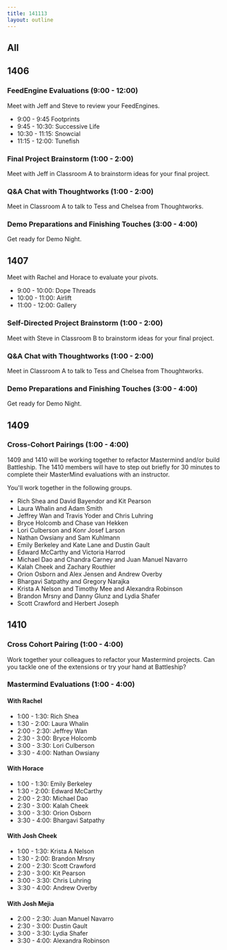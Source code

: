 ```yaml
---
title: 141113
layout: outline
---
```


## All

## 1406

### FeedEngine Evaluations (9:00 - 12:00)

Meet with Jeff and Steve to review your FeedEngines.

* 9:00 - 9:45 Footprints
* 9:45 - 10:30: Successive Life
* 10:30 - 11:15: Snowcial
* 11:15 - 12:00: Tunefish

### Final Project Brainstorm (1:00 - 2:00)

Meet with Jeff in Classroom A to brainstorm ideas for your final project.

### Q&A Chat with Thoughtworks (1:00 - 2:00)

Meet in Classroom A to talk to Tess and Chelsea from Thoughtworks.

### Demo Preparations and Finishing Touches (3:00 - 4:00)

Get ready for Demo Night.

## 1407

Meet with Rachel and Horace to evaluate your pivots.

* 9:00 - 10:00: Dope Threads
* 10:00 - 11:00: Airlift
* 11:00 - 12:00: Gallery

### Self-Directed Project Brainstorm (1:00 - 2:00)

Meet with Steve in Classroom B to brainstorm ideas for your final project.

### Q&A Chat with Thoughtworks (1:00 - 2:00)

Meet in Classroom A to talk to Tess and Chelsea from Thoughtworks.

### Demo Preparations and Finishing Touches (3:00 - 4:00)

Get ready for Demo Night.

## 1409

### Cross-Cohort Pairings (1:00 - 4:00)

1409 and 1410 will be working together to refactor Mastermind and/or build Battleship. The 1410 members will have to step out briefly for 30 minutes to complete their MasterMind evaluations with an instructor.

You'll work together in the following groups.

* Rich Shea and David Bayendor and Kit Pearson
* Laura Whalin and Adam Smith
* Jeffrey Wan and Travis Yoder and Chris Luhring
* Bryce Holcomb and Chase van Hekken
* Lori Culberson and Konr Josef Larson
* Nathan Owsiany and Sam Kuhlmann
* Emily Berkeley and Kate Lane and Dustin Gault
* Edward McCarthy and Victoria Harrod
* Michael Dao and Chandra Carney and Juan Manuel Navarro
* Kalah Cheek and Zachary Routhier
* Orion Osborn and Alex Jensen and Andrew Overby
* Bhargavi Satpathy and Gregory Narajka
* Krista A Nelson and Timothy Mee and Alexandra Robinson
* Brandon Mrsny and Danny Glunz and Lydia Shafer
* Scott Crawford and Herbert Joseph

## 1410

### Cross Cohort Pairing (1:00 - 4:00)

Work together your colleagues to refactor your Mastermind projects. Can you tackle one of the extensions or try your hand at Battleship?

### Mastermind Evaluations (1:00 - 4:00)

#### With Rachel

* 1:00 - 1:30: Rich Shea
* 1:30 - 2:00: Laura Whalin
* 2:00 - 2:30: Jeffrey Wan
* 2:30 - 3:00: Bryce Holcomb
* 3:00 - 3:30: Lori Culberson
* 3:30 - 4:00: Nathan Owsiany

#### With Horace

* 1:00 - 1:30: Emily Berkeley
* 1:30 - 2:00: Edward McCarthy
* 2:00 - 2:30: Michael Dao
* 2:30 - 3:00: Kalah Cheek
* 3:00 - 3:30: Orion Osborn
* 3:30 - 4:00: Bhargavi Satpathy

#### With Josh Cheek

* 1:00 - 1:30: Krista A Nelson
* 1:30 - 2:00: Brandon Mrsny
* 2:00 - 2:30: Scott Crawford
* 2:30 - 3:00: Kit Pearson
* 3:00 - 3:30: Chris Luhring
* 3:30 - 4:00: Andrew Overby

#### With Josh Mejia

* 2:00 - 2:30: Juan Manuel Navarro
* 2:30 - 3:00: Dustin Gault
* 3:00 - 3:30: Lydia Shafer
* 3:30 - 4:00: Alexandra Robinson
